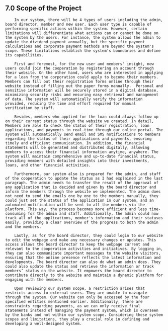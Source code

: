 ## 7.0 Scope of the Project

        In our system, there will be 4 types of users including the admin, board director, member and new user. Each user type is capable of performing specific actions within the system. However, certain limitations will differentiate what actions can or cannot be done on the system by the users. For instance, the system allows the admin to update the dividend payment annually, but the specific payment calculations and corporate payment methods are beyond the system's scope. These limitations establish the system's boundaries and define its capabilities.

        First and foremost, for the new user and members' insight, new users could join the cooperation by registering an account through their website. On the other hand, users who are interested in applying for a loan from the corporation could apply to become their members. Members can fill out their registration forms online through their website instead of filling out the paper forms manually.  Personal and sensitive information will be securely stored in a digital database, minimizing security risks and ensuring easy retrieval and management of data. The system will automatically verify the information provided, reducing the time and effort required for manual verification by staff.

        Besides, members who applied for the loan could always follow up on their current status through the website we created. In detail, Members are able to check the status of their registration, loan applications, and payments in real-time through our online portal. The system will automatically send email and SMS notifications to members regarding the status of their applications and payments, ensuring timely and efficient communication. In addition, the financial statements will be generated and distributed digitally, allowing members to access their financial information anytime, anywhere. The system will maintain comprehensive and up-to-date financial status, providing members with detailed insights into their investments, loans, and other financial activities.

        Furthermore, our system also is prepared for the admin, and staff of the cooperation to update the status as I had explained in the last paragraph. The admin needs to transfer the result of the approval of any application that is decided and given by the board director and inform the members through the website we implemented. The admin does not need to send the emails one by one to the members manually, they could just set the status of the application in our system, and an automated notification will be sent to all the members via the platform. This way, the process becomes more efficient and less time-consuming for the admin and staff. Additionally, the admin could now track all of the applications, member's information and their statuses easily, providing a clear overview of the progress to both the admin and the members.

        Lastly, as for the board director, they could login to our website to edit the webpage and make any necessary changes or updates. This access allows the board director to keep the webpage current and relevant to the cooperation activities and initiatives. By logging in, they can also communicate important messages to the website visitors, ensuring that the online presence reflects the latest information and developments. The board director can also do what an admin does. They could also update the status and retrieve the information or track members’ status on the website. It empowers the board director to contribute directly to the website and maintain a dynamic platform for engaging with the members.

        Upon reviewing our system scope, a restriction arises that restricts access to external users. They are unable to navigate through the system. Our website can only be accessed by the four specified entities mentioned earlier. Additionally, there are constraints regarding payments, as we can only receive final statements instead of managing the payment system, which is overseen by the banks and not within our system scope. Considering these system scopes and limitations, they play a crucial role in defining and developing a well-designed system.
